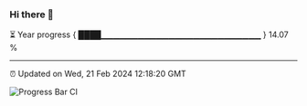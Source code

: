 ### Hi there 👋

⏳ Year progress { ████▁▁▁▁▁▁▁▁▁▁▁▁▁▁▁▁▁▁▁▁▁▁▁▁▁▁ } 14.07 %

---

⏰ Updated on Wed, 21 Feb 2024 12:18:20 GMT

![Progress Bar CI](https://github.com/liununu/liununu/workflows/Progress%20Bar%20CI/badge.svg)
